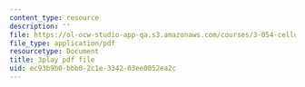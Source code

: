 ```yaml
---
content_type: resource
description: ''
file: https://ol-ocw-studio-app-qa.s3.amazonaws.com/courses/3-054-cellular-solids-structure-properties-and-applications-spring-2015/ec93b9b0bbb02c1e334203ee0052ea2c_4d3RQs2JnKg.pdf
file_type: application/pdf
resourcetype: Document
title: 3play pdf file
uid: ec93b9b0-bbb0-2c1e-3342-03ee0052ea2c
---
```

